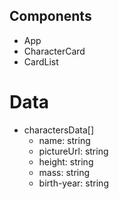 ## Components

- App
- CharacterCard
- CardList

# Data

- charactersData[]
  - name: string
  - pictureUrl: string
  - height: string
  - mass: string
  - birth-year: string
